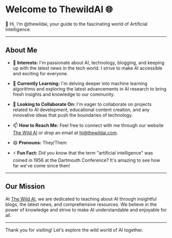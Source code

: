# Welcome to ThewildAI 🌐

👋 Hi, I’m @thewildai, your guide to the fascinating world of Artificial Intelligence.

---

## About Me

- 👀 **Interests:** I'm passionate about AI, technology, blogging, and keeping up with the latest news in the tech world. I strive to make AI accessible and exciting for everyone.
  
- 🌱 **Currently Learning:** I'm delving deeper into machine learning algorithms and exploring the latest advancements in AI research to bring fresh insights and knowledge to our community.

- 💞️ **Looking to Collaborate On:** I'm eager to collaborate on projects related to AI development, educational content creation, and any innovative ideas that push the boundaries of technology.

- 📫 **How to Reach Me:** Feel free to connect with me through our website [The Wild AI](https://www.thewildai.com/) or drop an email at hi@thewildai.com.

- 😄 **Pronouns:** They/Them

- ⚡ **Fun Fact:** Did you know that the term "artificial intelligence" was coined in 1956 at the Dartmouth Conference? It's amazing to see how far we've come since then!

---

## Our Mission

At [The Wild AI](https://www.thewildai.com/), we are dedicated to teaching about AI through insightful blogs, the latest news, and comprehensive resources. We believe in the power of knowledge and strive to make AI understandable and enjoyable for all.

---

Thank you for visiting! Let's explore the wild world of AI together.

<!---
thewildai/thewildai is a ✨ special ✨ repository because its `README.md` (this file) appears on your GitHub profile.
You can click the Preview link to take a look at your changes.
--->
